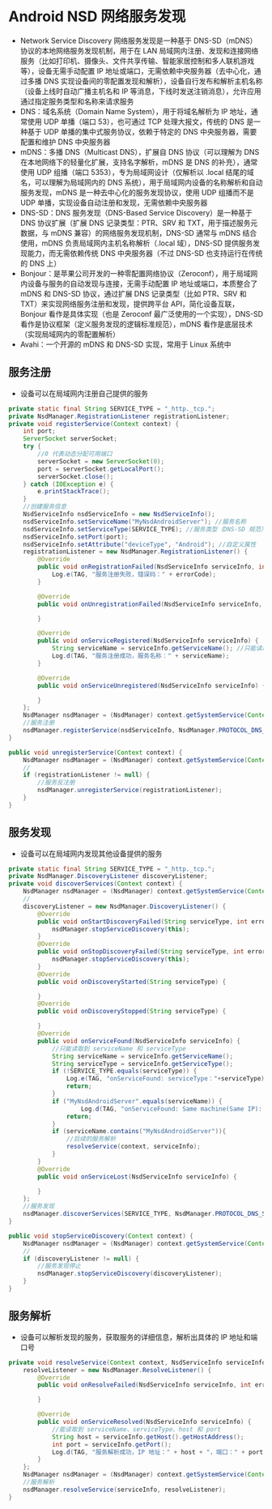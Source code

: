 # Android NSD 网络服务发现
- Network Service Discovery 网络服务发现是一种基于 DNS-SD（​mDNS）协议的本地网络服务发现机制，用于在 LAN 局域网内注册、发现和连接网络服务（比如打印机、摄像头、文件共享传输、智能家居控制和多人联机游戏等），设备无需手动配置 IP 地址或端口，无需依赖中央服务器（去中心化，通过多播 DNS 实现设备间的零配置发现和解析），设备自行发布和解析主机名称（设备上线时自动广播主机名和 IP 等消息，下线时发送注销消息），允许应用通过指定服务类型和名称来请求服务 
- DNS：域名系统（Domain Name System），用于将域名解析为 IP 地址，通常使用 UDP 单播（端口 53），也可通过 TCP 处理大报文，传统的 DNS 是一种基于 UDP 单播的集中式服务协议，依赖于特定的 DNS 中央服务器，需要配置和维护 DNS 中央服务器
- mDNS：多播 DNS（Multicast DNS），扩展自 DNS 协议（可以理解为 DNS 在本地网络下的轻量化扩展，支持名字解析，mDNS 是 DNS 的补充），通常使用 UDP 组播（端口 5353），专为局域网设计（仅解析以 .local 结尾的域名，可以理解为局域网内的 DNS 系统），用于局域网内设备的名称解析和自动服务发现，mDNS 是一种去中心化的服务发现协议，使用 UDP 组播而不是 UDP 单播，实现设备自动注册和发现，无需依赖中央服务器
- DNS-SD：DNS 服务发现（DNS-Based Service Discovery）是一种基于 DNS 协议扩展（扩展 DNS 记录类型：PTR、SRV 和 TXT，用于描述服务元数据，与 mDNS 兼容）的网络服务发现机制，DNS-SD 通常与 mDNS 结合使用，mDNS 负责局域网内主机名称解析（.local 域），DNS-SD 提供服务发现能力，而无需依赖传统 DNS 中央服务器（不过 DNS-SD 也支持运行在传统的 DNS 上）
- Bonjour：是苹果公司开发的一种零配置网络协议（Zeroconf），用于局域网内设备与服务的自动发现与连接，无需手动配置 IP 地址或端口，本质整合了 mDNS 和 DNS-SD 协议，通过扩展 DNS 记录类型（比如 PTR、SRV 和 TXT）来实现网络服务注册和发现，提供跨平台 API，简化设备互联，Bonjour 看作是具体实现（也是 Zeroconf 最广泛使用的一个实现），DNS-SD 看作是协议框架（定义服务发现的逻辑标准规范），mDNS 看作是底层技术（实现局域网内的零配置解析）
- Avahi：一个开源的 mDNS 和 DNS-SD 实现，常用于 Linux 系统中

## 服务注册
- 设备可以在局域网内注册自己提供的服务
```java
private static final String SERVICE_TYPE = "_http._tcp.";
private NsdManager.RegistrationListener registrationListener;
private void registerService(Context context) {
    int port;
    ServerSocket serverSocket;
    try {
        //0 代表动态分配可用端口
        serverSocket = new ServerSocket(0);
        port = serverSocket.getLocalPort();
        serverSocket.close();
    } catch (IOException e) {
        e.printStackTrace();
    }
    //创建服务信息
    NsdServiceInfo nsdServiceInfo = new NsdServiceInfo();
    nsdServiceInfo.setServiceName("MyNsdAndroidServer"); //服务名称
    nsdServiceInfo.setServiceType(SERVICE_TYPE); //服务类型（DNS-SD 规范）
    nsdServiceInfo.setPort(port);
    nsdServiceInfo.setAttribute("deviceType", "Android"); //自定义属性
    registrationListener = new NsdManager.RegistrationListener() {
        @Override
        public void onRegistrationFailed(NsdServiceInfo serviceInfo, int errorCode) {
            Log.e(TAG, "服务注册失败，错误码：" + errorCode);
        }

        @Override
        public void onUnregistrationFailed(NsdServiceInfo serviceInfo, int errorCode) {

        }

        @Override
        public void onServiceRegistered(NsdServiceInfo serviceInfo) {
            String serviceName = serviceInfo.getServiceName(); //只能读取到 serviceName
            Log.d(TAG, "服务注册成功，服务名称：" + serviceName);
        }

        @Override
        public void onServiceUnregistered(NsdServiceInfo serviceInfo) {

        }
    };
    NsdManager nsdManager = (NsdManager) context.getSystemService(Context.NSD_SERVICE);
    //服务注册
    nsdManager.registerService(nsdServiceInfo, NsdManager.PROTOCOL_DNS_SD, registrationListener);
}

public void unregisterService(Context context) {
    NsdManager nsdManager = (NsdManager) context.getSystemService(Context.NSD_SERVICE);
    //
    if (registrationListener != null) {
        //服务反注册
        nsdManager.unregisterService(registrationListener);
    }
}
```

## 服务发现
- 设备可以在局域网内发现其他设备提供的服务
```java
private static final String SERVICE_TYPE = "_http._tcp.";
private NsdManager.DiscoveryListener discoveryListener;
private void discoverServices(Context context) {
    NsdManager nsdManager = (NsdManager) context.getSystemService(Context.NSD_SERVICE);
    //
    discoveryListener = new NsdManager.DiscoveryListener() {
        @Override
        public void onStartDiscoveryFailed(String serviceType, int errorCode) {
            nsdManager.stopServiceDiscovery(this);
        }
        @Override
        public void onStopDiscoveryFailed(String serviceType, int errorCode) {
            nsdManager.stopServiceDiscovery(this);
        }
        @Override
        public void onDiscoveryStarted(String serviceType) {

        }
        @Override
        public void onDiscoveryStopped(String serviceType) {

        }
        @Override
        public void onServiceFound(NsdServiceInfo serviceInfo) {
            //只能读取到 serviceName 和 serviceType
            String serviceName = serviceInfo.getServiceName();
            String serviceType = serviceInfo.getServiceType();
            if (!SERVICE_TYPE.equals(serviceType)) {
                Log.e(TAG, "onServiceFound: serviceType："+serviceType);
                return;
            }
            if ("MyNsdAndroidServer".equals(serviceName)) {
                    Log.d(TAG, "onServiceFound: Same machine(Same IP): " + serviceName);
                return;
            }
            if (serviceName.contains("MyNsdAndroidServer")){
                //后续的服务解析
                resolveService(context, serviceInfo);
            }
        }
        @Override
        public void onServiceLost(NsdServiceInfo serviceInfo) {

        }
    };
    //服务发现
    nsdManager.discoverServices(SERVICE_TYPE, NsdManager.PROTOCOL_DNS_SD, discoveryListener);
}

public void stopServiceDiscovery(Context context) {
    NsdManager nsdManager = (NsdManager) context.getSystemService(Context.NSD_SERVICE);
    //
    if (discoveryListener != null) {
        //服务发现停止
        nsdManager.stopServiceDiscovery(discoveryListener);
    }
}
```


## 服务解析
- 设备可以解析发现的服务，获取服务的详细信息，解析出具体的 IP 地址和端口号
```java
private void resolveService(Context context, NsdServiceInfo serviceInfo) {
    resolveListener = new NsdManager.ResolveListener() {
        @Override
        public void onResolveFailed(NsdServiceInfo serviceInfo, int errorCode) {

        }

        @Override
        public void onServiceResolved(NsdServiceInfo serviceInfo) {
            //能读取到 serviceName、serviceType、host 和 port
            String host = serviceInfo.getHost().getHostAddress();
            int port = serviceInfo.getPort();
            Log.d(TAG, "服务解析成功，IP 地址：" + host + "，端口：" + port);
        }
    };
    NsdManager nsdManager = (NsdManager) context.getSystemService(Context.NSD_SERVICE);
    //服务解析
    nsdManager.resolveService(serviceInfo, resolveListener);
}
```